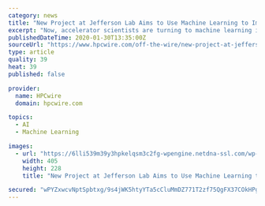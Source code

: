 ```yaml
---
category: news
title: "New Project at Jefferson Lab Aims to Use Machine Learning to Improve Up-Time of Particle Accelerators"
excerpt: "Now, accelerator scientists are turning to machine learning in hopes that they can more quickly recover CEBAF from faults and one day even prevent them. Image courtesy of Jefferson Lab. Anna Shabalina is a Jefferson Lab staff member and principal investigator on the project, which has been funded by the Laboratory Directed Research ..."
publishedDateTime: 2020-01-30T13:35:00Z
sourceUrl: "https://www.hpcwire.com/off-the-wire/new-project-at-jefferson-lab-aims-to-use-machine-learning-to-improve-up-time-of-particle-accelerators/"
type: article
quality: 39
heat: 39
published: false

provider:
  name: HPCwire
  domain: hpcwire.com

topics:
  - AI
  - Machine Learning

images:
  - url: "https://6lli539m39y3hpkelqsm3c2fg-wpengine.netdna-ssl.com/wp-content/uploads/2020/01/alcf-theta-cropped_780x-405x228.jpg"
    width: 405
    height: 228
    title: "New Project at Jefferson Lab Aims to Use Machine Learning to Improve Up-Time of Particle Accelerators"

secured: "wPYZxwcvNptSpbtxg/9s4jWK5htyYTa5cCluMmDZ771T2zf75QgFX37COkHPgytGtCrR2SLzROhG4GeYthLDUk9VLNtVNn50x0b2AXkjj5cOeAPsKJm/WhJoEQHbkFQqQQVoolaGRdbHuOLWG3ny6y1hjlKvvtcKHtGjgNqF2h47/6Ec86e/l8Rq5B5W2BzeTb86FItUJOvPUPyqlDW01o1FYVWx/SSv+5iSN1OtdXcXcoT/W3FBVKCByVh+muwFWCAcES/EWb38tKdESrDHxAjsm4pT2OKK7trDW+ToflhBJS/TKDUQulyjn0UzW4iqRjLTFsAZZPd9Gf9kElsO6lk0RUCuBAEQikeV/GGHpyojEJ1GCnuXHrvkeIeD/bDkV/NV4sHMk9lhPj0fC5p2hshL8QGV9FmQhR0Kce261R6LMOLq1HbX70+Mw6ATimVkN6fuvkrnzDKwuuCu5vINAuaVWVLMhRgwwz8XvLbYAhc=;Gng2dThs0joE87Y3/VoJsA=="
---
```


